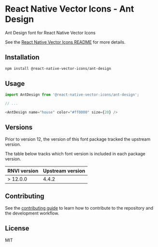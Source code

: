 # React Native Vector Icons - Ant Design

Ant Design font for React Native Vector Icons

See the [React Native Vector Icons README](../../README.md) for more details.

## Installation

```sh
npm install @react-native-vector-icons/ant-design
```

## Usage

```js
import AntDesign from '@react-native-vector-icons/ant-design';

// ...

<AntDesign name="house" color="#ff0000" size={20} />
```


## Versions

Prior to version 12, the version of this font package tracked the upstream version.

The table below tracks which font version is included in each package version.

| RNVI version | Upstream version |
| ------------ | ---------------- |
| &gt; 12.0.0 | 4.4.2 |

## Contributing

See the [contributing guide](../../CONTRIBUTING.md) to learn how to contribute to the repository and the development workflow.

## License

MIT
